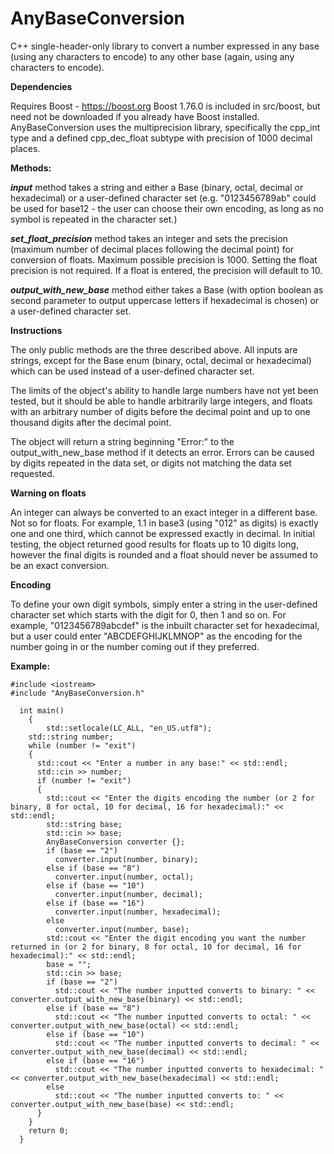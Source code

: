 # AnyBaseConversion
C++ single-header-only library to convert a number expressed in any base (using any characters to encode) to any other base (again, using any characters to encode).


**Dependencies**

Requires Boost - https://boost.org Boost 1.76.0 is included in src/boost, but need not be downloaded if you already have Boost installed. AnyBaseConversion uses the multiprecision library, specifically the cpp_int type and a defined cpp_dec_float subtype with precision of 1000 decimal places.


**Methods:**

***input*** method takes a string and either a Base (binary, octal, decimal or hexadecimal) or a user-defined character set (e.g. "0123456789ab" could be used for base12 - the user can choose their own encoding, as long as no symbol is repeated in the character set.)

***set_float_precision*** method takes an integer and sets the precision (maximum number of decimal places following the decimal point) for conversion of floats. Maximum possible precision is 1000. Setting the float precision is not required. If a float is entered, the precision will default to 10.

***output_with_new_base*** method either takes a Base (with option boolean as second parameter to output uppercase letters if hexadecimal is chosen) or a user-defined character set.

**Instructions**

The only public methods are the three described above. All inputs are strings, except for the Base enum (binary, octal, decimal or hexadecimal) which can be used instead of a user-defined character set.

The limits of the object's ability to handle large numbers have not yet been tested, but it should be able to handle arbitrarily large integers, and floats with an arbitrary number of digits before the decimal point and up to one thousand digits after the decimal point.

The object will return a string beginning "Error:" to the output_with_new_base method if it detects an error. Errors can be caused by digits repeated in the data set, or digits not matching the data set requested.


**Warning on floats**

An integer can always be converted to an exact integer in a different base. Not so for floats. For example, 1.1 in base3 (using "012" as digits) is exactly one and one third, which cannot be expressed exactly in decimal. In initial testing, the object returned good results for floats up to 10 digits long, however the final digits is rounded and a float should never be assumed to be an exact conversion.


**Encoding**

To define your own digit symbols, simply enter a string in the user-defined character set which starts with the digit for 0, then 1 and so on. For example, "0123456789abcdef" is the inbuilt character set for hexadecimal, but a user could enter "ABCDEFGHIJKLMNOP" as the encoding for the number going in or the number coming out if they preferred.

**Example:**
```
#include <iostream>
#include "AnyBaseConversion.h"

  int main()
	{
		std::setlocale(LC_ALL, "en_US.utf8");
    std::string number;
    while (number != "exit")
    {
      std::cout << "Enter a number in any base:" << std::endl;
      std::cin >> number;
      if (number != "exit")
      {
        std::cout << "Enter the digits encoding the number (or 2 for binary, 8 for octal, 10 for decimal, 16 for hexadecimal):" << std::endl;
        std::string base;
        std::cin >> base;
        AnyBaseConversion converter {};
        if (base == "2")
          converter.input(number, binary);
        else if (base == "8")
          converter.input(number, octal);
        else if (base == "10")
          converter.input(number, decimal);
        else if (base == "16")
          converter.input(number, hexadecimal);
        else
          converter.input(number, base);
        std::cout << "Enter the digit encoding you want the number returned in (or 2 for binary, 8 for octal, 10 for decimal, 16 for hexadecimal):" << std::endl;
        base = "";
        std::cin >> base;
        if (base == "2")
          std::cout << "The number inputted converts to binary: " << converter.output_with_new_base(binary) << std::endl;
        else if (base == "8")
          std::cout << "The number inputted converts to octal: " << converter.output_with_new_base(octal) << std::endl;
        else if (base == "10")
          std::cout << "The number inputted converts to decimal: " << converter.output_with_new_base(decimal) << std::endl;
        else if (base == "16")
          std::cout << "The number inputted converts to hexadecimal: " << converter.output_with_new_base(hexadecimal) << std::endl;
        else
          std::cout << "The number inputted converts to: " << converter.output_with_new_base(base) << std::endl;
      }
    }
    return 0;
  }
```
